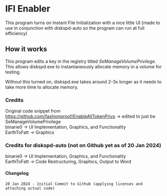 # IFI Enabler
 This program turns on Instant File Initialization with a nice little UI (made to use in conjunction with diskspd-auto so the program can run at full efficiency)

## How it works
 This program edits a key in the registry titled *SeManageVolumePrivilege*. This allows diskspd.exe to instantaneously allocate memory in a volume for testing.

 Without this turned on, diskspd.exe takes around 2-3x longer as it needs to take more time to allocate memory.

### Credits
 Original code snippet from https://github.com/fashionproof/EnableAllTokenPrivs -> edited to just be SeManageVolumePrivilege    
 binarie0 -> UI Implementation, Graphics, and Functionality    
 EarthToFatt -> Graphics    

### Credits for diskspd-auto (not on Github yet as of 20 Jan 2024)    
 binarie0 -> UI Implementation, Graphics, and Functionality   
 EarthToFatt -> Code Restructuring, Graphics, Output to Word   
 
#### Changelog
    20 Jan 2024 - Initial Commit to Github (applying licenses and attaching actual code)
